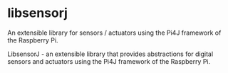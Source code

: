 libsensorj
==========

An extensible library for sensors / actuators using the Pi4J framework of the Raspberry Pi.

LibsensorJ - an extensible library that provides abstractions for digital sensors and actuators using the Pi4J framework of the Raspberry Pi.

